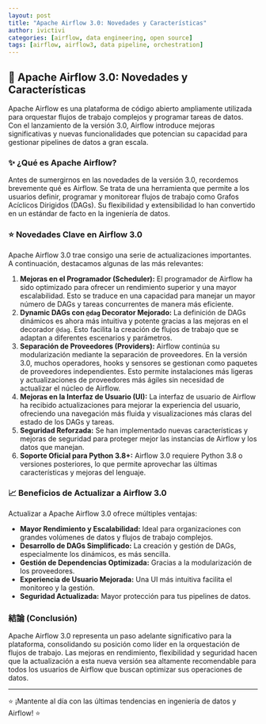 ```yaml
---
layout: post
title: "Apache Airflow 3.0: Novedades y Características"
author: ivictivi
categories: [airflow, data engineering, open source]
tags: [airflow, airflow3, data pipeline, orchestration]
---
```


## 🚀 Apache Airflow 3.0: Novedades y Características

Apache Airflow es una plataforma de código abierto ampliamente utilizada para orquestar flujos de trabajo complejos y programar tareas de datos. Con el lanzamiento de la versión 3.0, Airflow introduce mejoras significativas y nuevas funcionalidades que potencian su capacidad para gestionar pipelines de datos a gran escala.

### ✨ ¿Qué es Apache Airflow?

Antes de sumergirnos en las novedades de la versión 3.0, recordemos brevemente qué es Airflow. Se trata de una herramienta que permite a los usuarios definir, programar y monitorear flujos de trabajo como Grafos Acíclicos Dirigidos (DAGs). Su flexibilidad y extensibilidad lo han convertido en un estándar de facto en la ingeniería de datos.

### ⭐ Novedades Clave en Airflow 3.0

Apache Airflow 3.0 trae consigo una serie de actualizaciones importantes. A continuación, destacamos algunas de las más relevantes:

1.  **Mejoras en el Programador (Scheduler):** El programador de Airflow ha sido optimizado para ofrecer un rendimiento superior y una mayor escalabilidad. Esto se traduce en una capacidad para manejar un mayor número de DAGs y tareas concurrentes de manera más eficiente.
2.  **Dynamic DAGs con `@dag` Decorator Mejorado:** La definición de DAGs dinámicos es ahora más intuitiva y potente gracias a las mejoras en el decorador `@dag`. Esto facilita la creación de flujos de trabajo que se adaptan a diferentes escenarios y parámetros.
3.  **Separación de Proveedores (Providers):** Airflow continúa su modularización mediante la separación de proveedores. En la versión 3.0, muchos operadores, hooks y sensores se gestionan como paquetes de proveedores independientes. Esto permite instalaciones más ligeras y actualizaciones de proveedores más ágiles sin necesidad de actualizar el núcleo de Airflow.
4.  **Mejoras en la Interfaz de Usuario (UI):** La interfaz de usuario de Airflow ha recibido actualizaciones para mejorar la experiencia del usuario, ofreciendo una navegación más fluida y visualizaciones más claras del estado de los DAGs y tareas.
5.  **Seguridad Reforzada:** Se han implementado nuevas características y mejoras de seguridad para proteger mejor las instancias de Airflow y los datos que manejan.
6.  **Soporte Oficial para Python 3.8+:** Airflow 3.0 requiere Python 3.8 o versiones posteriores, lo que permite aprovechar las últimas características y mejoras del lenguaje.

### 📈 Beneficios de Actualizar a Airflow 3.0

Actualizar a Apache Airflow 3.0 ofrece múltiples ventajas:

-   **Mayor Rendimiento y Escalabilidad:** Ideal para organizaciones con grandes volúmenes de datos y flujos de trabajo complejos.
-   **Desarrollo de DAGs Simplificado:** La creación y gestión de DAGs, especialmente los dinámicos, es más sencilla.
-   **Gestión de Dependencias Optimizada:** Gracias a la modularización de los proveedores.
-   **Experiencia de Usuario Mejorada:** Una UI más intuitiva facilita el monitoreo y la gestión.
-   **Seguridad Actualizada:** Mayor protección para tus pipelines de datos.

### 結論 (Conclusión)

Apache Airflow 3.0 representa un paso adelante significativo para la plataforma, consolidando su posición como líder en la orquestación de flujos de trabajo. Las mejoras en rendimiento, flexibilidad y seguridad hacen que la actualización a esta nueva versión sea altamente recomendable para todos los usuarios de Airflow que buscan optimizar sus operaciones de datos.

---

⭐ ¡Mantente al día con las últimas tendencias en ingeniería de datos y Airflow! ⭐
